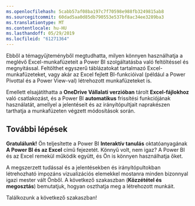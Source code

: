 ```yaml
---
ms.openlocfilehash: 5cabb57af08ba197c7f70598e988fb3249815ab8
ms.sourcegitcommit: 60dad5aa0d85db790553e537bf8ac34ee3289ba3
ms.translationtype: MT
ms.contentlocale: hu-HU
ms.lasthandoff: 05/29/2019
ms.locfileid: "61271364"
---
```

Ebből a témagyűjteményből megtudhatta, milyen könnyen használhatja a meglévő Excel-munkafüzeteit a Power BI szolgáltatásba való feltöltéssel és megnyitással. Feltölthet egyszerű táblázatokat tartalmazó Excel-munkafüzeteket, vagy akár az Excel fejlett BI-funkcióival (például a Power Pivottal és a Power View-val) létrehozott munkafüzeteket is.

Emellett elsajátíthatta a **OneDrive Vállalati verzióban** tárolt **Excel-fájlokhoz** való csatlakozást, és a Power BI **automatikus** frissítési funkciójának használatát, amellyel a jelentéseit és az irányítópultjait naprakészen tarthatja a munkafüzeten végzett módosítások során.

## <a name="next-steps"></a>További lépések
**Gratulálunk!** Ön teljesítette a Power BI **Interaktív tanulás** oktatóanyagának **A Power BI és az Excel** című fejezetét. Könnyű volt, nem igaz? A Power BI és az Excel remekül működik együtt, és Ön is könnyen használhatja őket.

A megszerzett tudással és a jelentésekben és irányítópultokban létrehozható impozáns vizualizációs elemekkel mostanra minden bizonnyal igazi mester vált Önből. A következő szakaszban (**Közzététel és megosztás**) bemutatjuk, hogyan oszthatja meg a létrehozott munkáit.

Találkozunk a következő szakaszban!

